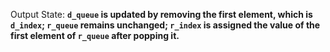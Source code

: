Output State: **`d_queue` is updated by removing the first element, which is `d_index`; `r_queue` remains unchanged; `r_index` is assigned the value of the first element of `r_queue` after popping it.**
